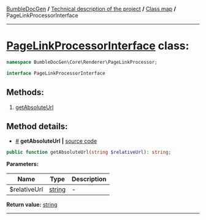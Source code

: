 <!-- {% raw %} -->
<embed> <a href="/docs/readme.md">BumbleDocGen</a> <b>/</b> <a href="/docs/tech/readme.md">Technical description of the project</a> <b>/</b> <a href="/docs/tech/map.md">Class map</a> <b>/</b> PageLinkProcessorInterface<hr> </embed>

<h1>
    <a href="https://github.com/bumble-tech/bumble-doc-gen/blob/master/src/Core/Renderer/PageLinkProcessor/PageLinkProcessorInterface.php#L5">PageLinkProcessorInterface</a> class:
</h1>





```php
namespace BumbleDocGen\Core\Renderer\PageLinkProcessor;

interface PageLinkProcessorInterface
```









<h2>Methods:</h2>

<ol>
<li>
    <a href="#mgetabsoluteurl">getAbsoluteUrl</a>
    </li>
</ol>







<h2>Method details:</h2>

<div class='method_description-block'>

<ul>
<li><a name="mgetabsoluteurl" href="#mgetabsoluteurl">#</a>
 <b>getAbsoluteUrl</b>
    <b>|</b> <a href="https://github.com/bumble-tech/bumble-doc-gen/blob/master/src/Core/Renderer/PageLinkProcessor/PageLinkProcessorInterface.php#L7">source code</a></li>
</ul>

```php
public function getAbsoluteUrl(string $relativeUrl): string;
```



<b>Parameters:</b>

<table>
    <thead>
    <tr>
        <th>Name</th>
        <th>Type</th>
        <th>Description</th>
    </tr>
    </thead>
    <tbody>
            <tr>
            <td>$relativeUrl</td>
            <td><a href='https://www.php.net/manual/en/language.types.string.php'>string</a></td>
            <td>-</td>
        </tr>
        </tbody>
</table>

<b>Return value:</b> <a href='https://www.php.net/manual/en/language.types.string.php'>string</a>


</div>
<hr>

<!-- {% endraw %} -->